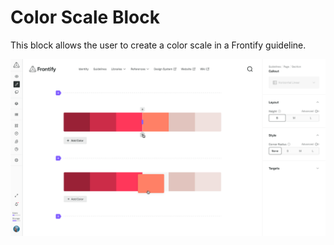 # Color Scale Block

This block allows the user to create a color scale in a Frontify guideline.

![Example Image](./example.png)
